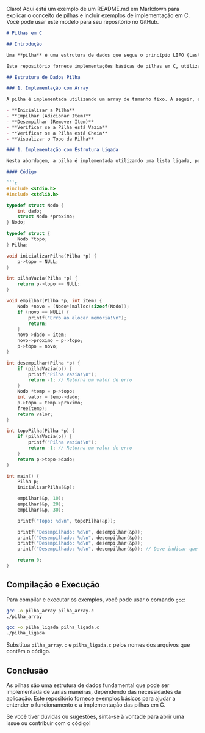 Claro! Aqui está um exemplo de um README.md em Markdown para explicar o conceito de pilhas e incluir exemplos de implementação em C. Você pode usar este modelo para seu repositório no GitHub.

```markdown
# Pilhas em C

## Introdução

Uma **pilha** é uma estrutura de dados que segue o princípio LIFO (Last In, First Out), o que significa que o último item a ser adicionado é o primeiro a ser removido. Pilhas são amplamente utilizadas em algoritmos, manipulação de expressões matemáticas, e na gestão de chamadas de funções em linguagens de programação.

Este repositório fornece implementações básicas de pilhas em C, utilizando duas abordagens: uma com um array e outra com uma estrutura ligada.

## Estrutura de Dados Pilha

### 1. Implementação com Array

A pilha é implementada utilizando um array de tamanho fixo. A seguir, estão as funções principais para manipulação da pilha:

- **Inicializar a Pilha**
- **Empilhar (Adicionar Item)**
- **Desempilhar (Remover Item)**
- **Verificar se a Pilha está Vazia**
- **Verificar se a Pilha está Cheia**
- **Visualizar o Topo da Pilha**

### 1. Implementação com Estrutura Ligada

Nesta abordagem, a pilha é implementada utilizando uma lista ligada, permitindo tamanhos dinâmicos para a pilha.

#### Código

```c
#include <stdio.h>
#include <stdlib.h>

typedef struct Nodo {
    int dado;
    struct Nodo *proximo;
} Nodo;

typedef struct {
    Nodo *topo;
} Pilha;

void inicializarPilha(Pilha *p) {
    p->topo = NULL;
}

int pilhaVazia(Pilha *p) {
    return p->topo == NULL;
}

void empilhar(Pilha *p, int item) {
    Nodo *novo = (Nodo*)malloc(sizeof(Nodo));
    if (novo == NULL) {
        printf("Erro ao alocar memória!\n");
        return;
    }
    novo->dado = item;
    novo->proximo = p->topo;
    p->topo = novo;
}

int desempilhar(Pilha *p) {
    if (pilhaVazia(p)) {
        printf("Pilha vazia!\n");
        return -1; // Retorna um valor de erro
    }
    Nodo *temp = p->topo;
    int valor = temp->dado;
    p->topo = temp->proximo;
    free(temp);
    return valor;
}

int topoPilha(Pilha *p) {
    if (pilhaVazia(p)) {
        printf("Pilha vazia!\n");
        return -1; // Retorna um valor de erro
    }
    return p->topo->dado;
}

int main() {
    Pilha p;
    inicializarPilha(&p);

    empilhar(&p, 10);
    empilhar(&p, 20);
    empilhar(&p, 30);

    printf("Topo: %d\n", topoPilha(&p));

    printf("Desempilhado: %d\n", desempilhar(&p));
    printf("Desempilhado: %d\n", desempilhar(&p));
    printf("Desempilhado: %d\n", desempilhar(&p));
    printf("Desempilhado: %d\n", desempilhar(&p)); // Deve indicar que a pilha está vazia

    return 0;
}
```

## Compilação e Execução

Para compilar e executar os exemplos, você pode usar o comando `gcc`:

```bash
gcc -o pilha_array pilha_array.c
./pilha_array
```

```bash
gcc -o pilha_ligada pilha_ligada.c
./pilha_ligada
```

Substitua `pilha_array.c` e `pilha_ligada.c` pelos nomes dos arquivos que contêm o código.

## Conclusão

As pilhas são uma estrutura de dados fundamental que pode ser implementada de várias maneiras, dependendo das necessidades da aplicação. Este repositório fornece exemplos básicos para ajudar a entender o funcionamento e a implementação das pilhas em C.

Se você tiver dúvidas ou sugestões, sinta-se à vontade para abrir uma issue ou contribuir com o código!
